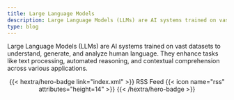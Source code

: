 ```yaml
---
title: Large Language Models
description: Large Language Models (LLMs) are AI systems trained on vast datasets to understand, generate, and analyze human language. They enhance tasks like text processing, automated reasoning, and contextual comprehension across various applications.
type: blog
---
```


Large Language Models (LLMs) are AI systems trained on vast datasets to understand, generate, and analyze human language. They enhance tasks like text processing, automated reasoning, and contextual comprehension across various applications.

<div style="text-align: center; margin-top: 1em;">
{{< hextra/hero-badge link="index.xml" >}}
  <span>RSS Feed</span>
  {{< icon name="rss" attributes="height=14" >}}
{{< /hextra/hero-badge >}}
</div>